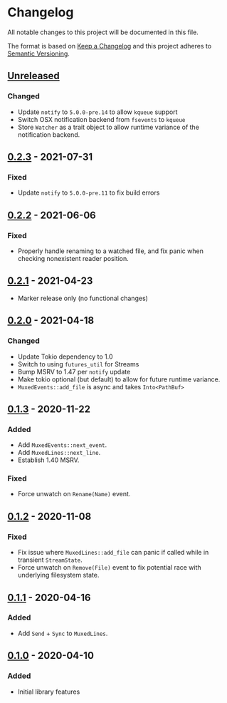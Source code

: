 # Changelog

All notable changes to this project will be documented in this file.

The format is based on [Keep a Changelog](http://keepachangelog.com)
and this project adheres to [Semantic Versioning](http://semver.org).

## [Unreleased]

### Changed
- Update `notify` to `5.0.0-pre.14` to allow `kqueue` support
- Switch OSX notification backend from `fsevents` to `kqueue`
- Store `Watcher` as a trait object to allow runtime variance of the
  notification backend.

## [0.2.3] - 2021-07-31

### Fixed
- Update `notify` to `5.0.0-pre.11` to fix build errors

## [0.2.2] - 2021-06-06

### Fixed
- Properly handle renaming to a watched file, and fix panic when checking
  nonexistent reader position.

## [0.2.1] - 2021-04-23

- Marker release only (no functional changes)

## [0.2.0] - 2021-04-18

### Changed
- Update Tokio dependency to 1.0
- Switch to using `futures_util` for Streams
- Bump MSRV to 1.47 per `notify` update
- Make tokio optional (but default) to allow for future runtime variance.
- `MuxedEvents::add_file` is async and takes `Into<PathBuf>`

## [0.1.3] - 2020-11-22

### Added
- Add `MuxedEvents::next_event`.
- Add `MuxedLines::next_line`.
- Establish 1.40 MSRV.

### Fixed
- Force unwatch on `Rename(Name)` event.

## [0.1.2] - 2020-11-08

### Fixed
- Fix issue where `MuxedLines::add_file` can panic if called while in transient
  `StreamState`.
- Force unwatch on `Remove(File)` event to fix potential race with underlying
  filesystem state.

## [0.1.1] - 2020-04-16

### Added
- Add `Send` + `Sync` to `MuxedLines`.

## [0.1.0] - 2020-04-10

### Added
- Initial library features

[Unreleased]: https://github.com/jmagnuson/linemux/compare/0.2.3...master
[0.2.3]: https://github.com/jmagnuson/linemux/compare/0.2.2...0.2.3
[0.2.2]: https://github.com/jmagnuson/linemux/compare/0.2.1...0.2.2
[0.2.1]: https://github.com/jmagnuson/linemux/compare/0.2.0...0.2.1
[0.2.0]: https://github.com/jmagnuson/linemux/compare/0.1.3...0.2.0
[0.1.3]: https://github.com/jmagnuson/linemux/compare/0.1.2...0.1.3
[0.1.2]: https://github.com/jmagnuson/linemux/compare/0.1.1...0.1.2
[0.1.1]: https://github.com/jmagnuson/linemux/compare/0.1.0...0.1.1
[0.1.0]: https://github.com/jmagnuson/linemux/compare/8a30f75...0.1.0
